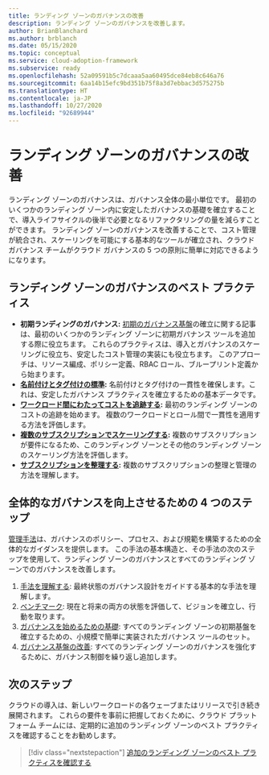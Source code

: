 ```yaml
---
title: ランディング ゾーンのガバナンスの改善
description: ランディング ゾーンのガバナンスを改善します。
author: BrianBlanchard
ms.author: brblanch
ms.date: 05/15/2020
ms.topic: conceptual
ms.service: cloud-adoption-framework
ms.subservice: ready
ms.openlocfilehash: 52a09591b5c7dcaaa5aa60495dce84eb8c646a76
ms.sourcegitcommit: 6aa14b15efc9bd351b75f8a3d7ebbac3d575275b
ms.translationtype: HT
ms.contentlocale: ja-JP
ms.lasthandoff: 10/27/2020
ms.locfileid: "92689944"
---
```

# <a name="improve-landing-zone-governance"></a>ランディング ゾーンのガバナンスの改善

ランディング ゾーンのガバナンスは、ガバナンス全体の最小単位です。 最初のいくつかのランディング ゾーン内に安定したガバナンスの基礎を確立することで、導入ライフサイクルの後半で必要となるリファクタリングの量を減らすことができます。 ランディング ゾーンのガバナンスを改善することで、コスト管理が統合され、スケーリングを可能にする基本的なツールが確立され、クラウド ガバナンス チームがクラウド ガバナンスの 5 つの原則に簡単に対応できるようになります。

## <a name="landing-zone-governance-best-practices"></a>ランディング ゾーンのガバナンスのベスト プラクティス

- **初期ランディングのガバナンス:** [初期のガバナンス基盤](../../govern/guides/complex/index.md)の確立に関する記事は、最初のいくつかのランディング ゾーンに初期ガバナンス ツールを追加する際に役立ちます。 これらのプラクティスは、導入とガバナンスのスケーリングに役立ち、安定したコスト管理の実装にも役立ちます。 このアプローチは、リソース編成、ポリシー定義、RBAC ロール、ブループリント定義から始まります。
- **[名前付けとタグ付けの標準](../azure-best-practices/naming-and-tagging.md):** 名前付けとタグ付けの一貫性を確保します。これは、安定したガバナンス プラクティスを確立するための基本データです。
- **[ワークロード間にわたってコストを追跡する](../azure-best-practices/track-costs.md):** 最初のランディング ゾーンのコストの追跡を始めます。 複数のワークロードとロール間で一貫性を適用する方法を評価します。
- **[複数のサブスクリプションでスケーリングする](../azure-best-practices/scale-subscriptions.md):** 複数のサブスクリプションが要件になるため、このランディング ゾーンとその他のランディング ゾーンのスケーリング方法を評価します。
- **[サブスクリプションを整理する](../azure-best-practices/organize-subscriptions.md):** 複数のサブスクリプションの整理と管理の方法を理解します。

## <a name="four-steps-to-improve-overall-governance"></a>全体的なガバナンスを向上させるための 4 つのステップ

[管理手法](../../govern/index.md)は、ガバナンスのポリシー、プロセス、および規範を構築するための全体的なガイダンスを提供します。 この手法の基本構造と、その手法の次のステップを使用して、ランディング ゾーンのガバナンスとすべてのランディング ゾーンでのガバナンスを改善します。

1. [手法を理解する](../../govern/methodology.md): 最終状態のガバナンス設計をガイドする基本的な手法を理解します。
2. [ベンチマーク](../../govern/benchmark.md): 現在と将来の両方の状態を評価して、ビジョンを確立し、行動を取ります。
3. [ガバナンスを始めるための基礎](../../govern/initial-foundation.md): すべてのランディング ゾーンの初期基盤を確立するための、小規模で簡単に実装されたガバナンス ツールのセット。
4. [ガバナンス基盤の改善](../../govern/foundation-improvements.md): すべてのランディング ゾーンのガバナンスを強化するために、ガバナンス制御を繰り返し追加します。

## <a name="next-steps"></a>次のステップ

クラウドの導入は、新しいワークロードの各ウェーブまたはリリースで引き続き展開されます。 これらの要件を事前に把握しておくために、クラウド プラットフォーム チームには、定期的に追加のランディング ゾーンのベスト プラクティスを確認することをお勧めします。

> [!div class="nextstepaction"]
> [追加のランディング ゾーンのベスト プラクティスを確認する](../azure-best-practices/index.md)
